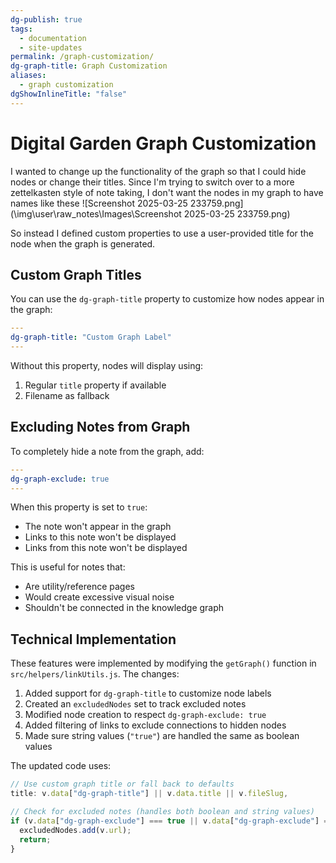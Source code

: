 ```yaml
---
dg-publish: true
tags:
  - documentation
  - site-updates
permalink: /graph-customization/
dg-graph-title: Graph Customization
aliases:
  - graph customization
dgShowInlineTitle: "false"
---
```


# Digital Garden Graph Customization

I wanted to change up the functionality of the graph so that I could hide nodes or change their titles. Since I'm trying to switch over to a more zettelkasten style of note taking, I don't want the nodes in my graph to have names like these
![Screenshot 2025-03-25 233759.png](\img\user\raw_notes\Images\Screenshot 2025-03-25 233759.png)

So instead I defined custom properties to use a user-provided title for the node when the graph is generated.
## Custom Graph Titles

You can use the `dg-graph-title` property to customize how nodes appear in the graph:

```yaml
---
dg-graph-title: "Custom Graph Label"
---
```

Without this property, nodes will display using:
1. Regular `title` property if available
2. Filename as fallback

## Excluding Notes from Graph

To completely hide a note from the graph, add:

```yaml
---
dg-graph-exclude: true
---
```

When this property is set to `true`:
- The note won't appear in the graph
- Links to this note won't be displayed
- Links from this note won't be displayed

This is useful for notes that:
- Are utility/reference pages
- Would create excessive visual noise
- Shouldn't be connected in the knowledge graph

## Technical Implementation

These features were implemented by modifying the `getGraph()` function in `src/helpers/linkUtils.js`. The changes:

1. Added support for `dg-graph-title` to customize node labels
2. Created an `excludedNodes` set to track excluded notes
3. Modified node creation to respect `dg-graph-exclude: true`
4. Added filtering of links to exclude connections to hidden nodes
5. Made sure string values (`"true"`) are handled the same as boolean values

The updated code uses:
```javascript
// Use custom graph title or fall back to defaults
title: v.data["dg-graph-title"] || v.data.title || v.fileSlug,

// Check for excluded notes (handles both boolean and string values)
if (v.data["dg-graph-exclude"] === true || v.data["dg-graph-exclude"] === "true") {
  excludedNodes.add(v.url);
  return;
}
```